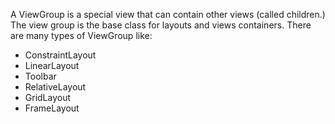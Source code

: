 A ViewGroup is a special view that can contain other views (called children.) The view group is the base class for layouts and views containers.
There are many types of ViewGroup like:
- ConstraintLayout
- LinearLayout
- Toolbar
- RelativeLayout
- GridLayout
- FrameLayout